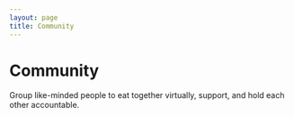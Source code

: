 ```yaml
---
layout: page
title: Community
---
```


# Community
Group like-minded people to eat together virtually, support, and hold each other accountable.
<br>

